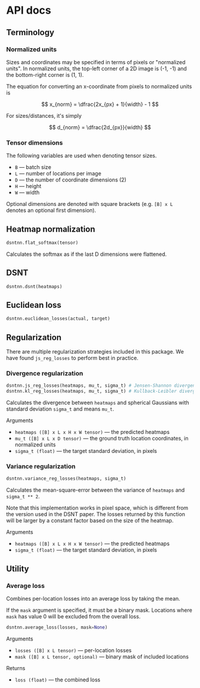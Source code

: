 # API docs

## Terminology

### Normalized units

Sizes and coordinates may be specified in terms of pixels or "normalized units".
In normalized units, the top-left corner of a 2D image is (-1, -1) and the bottom-right
corner is (1, 1).

The equation for converting an x-coordinate from pixels to normalized units is

$$
x_{norm} = \dfrac{2x_{px} + 1}{width} - 1
$$

For sizes/distances, it's simply

$$
d_{norm} = \dfrac{2d_{px}}{width}
$$

### Tensor dimensions

The following variables are used when denoting tensor sizes.

* `B` — batch size
* `L` — number of locations per image
* `D` — the number of coordinate dimensions (2)
* `H` — height
* `W` — width

Optional dimensions are denoted with square brackets (e.g. `[B] x L` denotes an optional
first dimension).

## Heatmap normalization

```python
dsntnn.flat_softmax(tensor)
```

Calculates the softmax as if the last D dimensions were flattened.

## DSNT

```python
dsntnn.dsnt(heatmaps)
```

## Euclidean loss

```python
dsntnn.euclidean_losses(actual, target)
```

## Regularization

There are multiple regularization strategies included in this package.
We have found `js_reg_losses` to perform best in practice.

### Divergence regularization

```python
dsntnn.js_reg_losses(heatmaps, mu_t, sigma_t) # Jensen-Shannon divergence
dsntnn.kl_reg_losses(heatmaps, mu_t, sigma_t) # Kullback-Leibler divergence
```

Calculates the divergence between `heatmaps` and spherical Gaussians
with standard deviation `sigma_t` and means `mu_t`.

Arguments

* `heatmaps ([B] x L x H x W tensor)` — the predicted heatmaps
* `mu_t ([B] x L x D tensor)` — the ground truth location coordinates, in normalized units
* `sigma_t (float)` — the target standard deviation, in pixels

### Variance regularization

```python
dsntnn.variance_reg_losses(heatmaps, sigma_t)
```

Calculates the mean-square-error between the variance of `heatmaps` and `sigma_t ** 2`.

Note that this implementation works in pixel space, which is different from
the version used in the DSNT paper. The losses returned by this function
will be larger by a constant factor based on the size of the heatmap.

Arguments

* `heatmaps ([B] x L x H x W tensor)` — the predicted heatmaps
* `sigma_t (float)` — the target standard deviation, in pixels

## Utility

### Average loss

Combines per-location losses into an average loss by taking the mean.

If the `mask` argument is specified, it must be a binary mask.
Locations where `mask` has value 0 will be excluded from the overall loss.

```python
dsntnn.average_loss(losses, mask=None)
```

Arguments

* `losses ([B] x L tensor)` — per-location losses
* `mask ([B] x L tensor, optional)` — binary mask of included locations

Returns

* `loss (float)` — the combined loss
